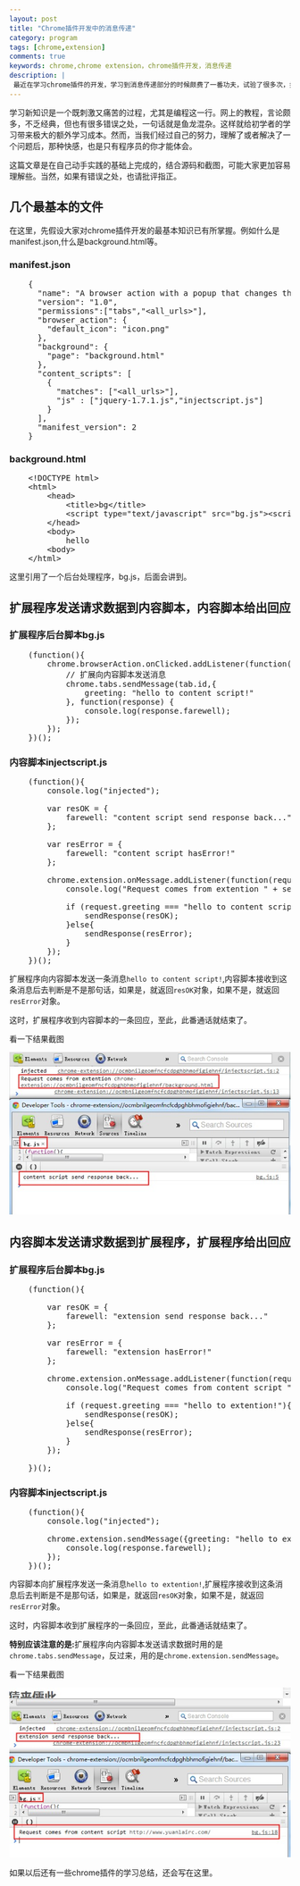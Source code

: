 ```yaml
---
layout: post
title: "Chrome插件开发中的消息传递"
category: program
tags: [chrome,extension]
comments: true
keywords: chrome,chrome extension，chrome插件开发，消息传递
description: |
 最近在学习chrome插件的开发，学习到消息传递部分的时候颇费了一番功夫，试验了很多次，摸索了无数回。现把自己对消息传递机制的研究总结于此，希望对同样学习chrome插件开发的同学有所帮助。
---
```


学习新知识是一个既刺激又痛苦的过程，尤其是编程这一行。网上的教程，言论颇多，不乏经典，但也有很多错误之处，一句话就是鱼龙混杂。这样就给初学者的学习带来极大的额外学习成本。然而，当我们经过自己的努力，理解了或者解决了一个问题后，那种快感，也是只有程序员的你才能体会。

这篇文章是在自己动手实践的基础上完成的，结合源码和截图，可能大家更加容易理解些。当然，如果有错误之处，也请批评指正。

## 几个最基本的文件

在这里，先假设大家对chrome插件开发的最基本知识已有所掌握。例如什么是manifest.json,什么是background.html等。

### manifest.json

<pre class="prettyprint">
	{
	  "name": "A browser action with a popup that changes the page color.",
	  "version": "1.0",
	  "permissions":["tabs","&lt;all_urls&gt;"],
	  "browser_action": {
	    "default_icon": "icon.png"
	  },
	  "background": {
	    "page": "background.html"
	  },
	  "content_scripts": [
	    {
	      "matches": ["&lt;all_urls&gt;"],
	      "js" : ["jquery-1.7.1.js","injectscript.js"]
	    }
	  ],
	  "manifest_version": 2
	}
</pre>

### background.html

<pre class="prettyprint lang-html">
	&lt;!DOCTYPE html&gt;
	&lt;html&gt;
	    &lt;head&gt;
	        &lt;title&gt;bg&lt;/title&gt;
	        &lt;script type="text/javascript" src="bg.js"&gt;&lt;script&gt;
	    &lt;/head&gt;
	    &lt;body&gt;
	    	hello
	    &lt;body&gt;
	&lt;/html&gt;
</pre>

这里引用了一个后台处理程序，bg.js，后面会讲到。

## 扩展程序发送请求数据到内容脚本，内容脚本给出回应

### 扩展程序后台脚本bg.js

<pre class="prettyprint">
	(function(){
		chrome.browserAction.onClicked.addListener(function(tab) {
			// 扩展向内容脚本发送消息
			chrome.tabs.sendMessage(tab.id,{
				greeting: "hello to content script!"
			}, function(response) {
			  	console.log(response.farewell);
			});
		});
	})();
</pre>

### 内容脚本injectscript.js

<pre class="prettyprint">
	(function(){
		console.log("injected");

		var resOK = {
			farewell: "content script send response back..."
		};

		var resError = {
			farewell: "content script hasError!"
		};

		chrome.extension.onMessage.addListener(function(request, sender, sendResponse) {
		    console.log("Request comes from extention " + sender.tab.url);

		    if (request.greeting === "hello to content script!"){
		    	sendResponse(resOK);
		    }else{
		    	sendResponse(resError);
		    }
		});
	})();
</pre>

扩展程序向内容脚本发送一条消息```hello to content script!```,内容脚本接收到这条消息后去判断是不是那句话，如果是，就返回```resOK```对象，如果不是，就返回```resError```对象。

这时，扩展程序收到内容脚本的一条回应，至此，此番通话就结束了。

看一下结果截图

<img src="/images/chromex/e2c.jpg" alt="扩展程序到内容脚本">

## 内容脚本发送请求数据到扩展程序，扩展程序给出回应

### 扩展程序后台脚本bg.js

<pre class="prettyprint">
	(function(){

		var resOK = {
			farewell: "extension send response back..."
		};

		var resError = {
			farewell: "extension hasError!"
		};

		chrome.extension.onMessage.addListener(function(request, sender, sendResponse) {
		    console.log("Request comes from content script " + sender.tab.url);

		    if (request.greeting === "hello to extention!"){
		    	sendResponse(resOK);
		    }else{
		    	sendResponse(resError);
		    }
		});

	})();
</pre>

### 内容脚本injectscript.js

<pre class="prettyprint">
	(function(){
		console.log("injected");
		
		chrome.extension.sendMessage({greeting: "hello to extention!"}, function(response) {
			console.log(response.farewell);
		});
	})();
</pre>

内容脚本向扩展程序发送一条消息```hello to extention!```,扩展程序接收到这条消息后去判断是不是那句话，如果是，就返回```resOK```对象，如果不是，就返回```resError```对象。

这时，内容脚本收到扩展程序的一条回应，至此，此番通话就结束了。

<strong>特别应该注意的是:</strong>扩展程序向内容脚本发送请求数据时用的是```chrome.tabs.sendMessage```，反过来，用的是```chrome.extension.sendMessage```。

看一下结果截图

<img src="/images/chromex/c2e.jpg" alt="内容脚本到扩展程序">

如果以后还有一些chrome插件的学习总结，还会写在这里。